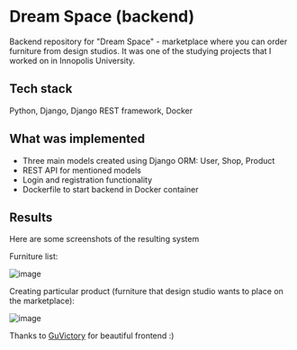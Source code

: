 # Dream Space (backend)
Backend repository for "Dream Space" - marketplace where you can order furniture from design studios. It was  one of the studying projects that I worked on in Innopolis University.

## Tech stack
Python, Django, Django REST framework, Docker

## What was implemented

 - Three main models created using Django ORM: User, Shop, Product
 - REST API for mentioned models
 - Login and registration functionality
 - Dockerfile to start backend in Docker container

## Results
Here are some screenshots of the resulting system

Furniture list:


![image](https://github.com/sobolev210/dream_space_be/assets/68656754/b55a756e-f3e0-4c7d-b217-706a1d11120a)

Creating particular product (furniture that design studio wants to place on the marketplace):


![image](https://github.com/sobolev210/dream_space_be/assets/68656754/46be180d-9290-4c80-8031-622b93245958)


Thanks to [GuVictory](https://github.com/GuVictory) for beautiful frontend :)


